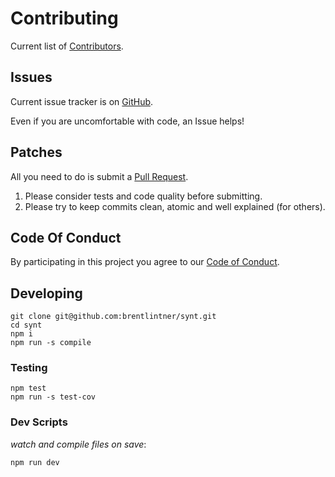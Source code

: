 # Contributing

Current list of [Contributors](https://github.com/brentlintner/synt/graphs/contributors).

## Issues

Current issue tracker is on [GitHub](https://github.com/brentlintner/synt/issues).

Even if you are uncomfortable with code, an Issue helps!

## Patches

All you need to do is submit a [Pull Request](https://github.com/brentlintner/synt/pulls).

1. Please consider tests and code quality before submitting.
2. Please try to keep commits clean, atomic and well explained (for others).

## Code Of Conduct

By participating in this project you agree to our [Code of Conduct](CODE_OF_CONDUCT.md).

## Developing

    git clone git@github.com:brentlintner/synt.git
    cd synt
    npm i
    npm run -s compile

### Testing

    npm test
    npm run -s test-cov

### Dev Scripts

*watch and compile files on save*:

    npm run dev
